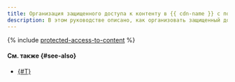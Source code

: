 ```yaml
---
title: Организация защищенного доступа к контенту в {{ cdn-name }} с помощью {{ TF }}
description: В этом руководстве описано, как организовать защищенный доступ к контенту в {{ cdn-name }} с помощью {{ TF }}.
---
```


{% include [protected-access-to-content](../../../_tutorials/security/protected-access-to-content-terraform.md) %}

#### См. также {#see-also}

* [{#T}](console.md)